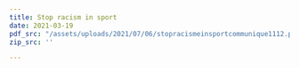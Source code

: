 ```yaml
---
title: Stop racism in sport
date: 2021-03-19
pdf_src: "/assets/uploads/2021/07/06/stopracismeinsportcommunique1112.pdf"
zip_src: ''

---
```

